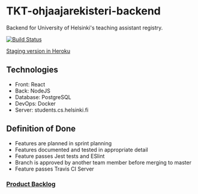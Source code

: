 # TKT-ohjaajarekisteri-backend

Backend for University of Helsinki's teaching assistant registry.

[![Build Status](https://travis-ci.org/TKT-ohjaajarekisteri/TKT-ohjaajarekisteri-back.svg?branch=master)](https://travis-ci.org/TKT-ohjaajarekisteri/TKT-ohjaajarekisteri-back)

[Staging version in Heroku](https://tkt-ohjaajarekisteri.herokuapp.com/)

## Technologies
* Front: React
* Back: NodeJS
* Database: PostgreSQL
* DevOps: Docker
* Server: students.cs.helsinki.fi

## Definition of Done 
* Features are planned in sprint planning
* Features documented and tested in appropriate detail
* Feature passes Jest tests and ESlint
* Branch is approved by another team member before merging to master
* Feature passes Travis CI Server

### [Product Backlog](https://docs.google.com/spreadsheets/d/1anddOjdDCkdAmyJH2gLAUYYbubbZhXSGxku90kQJT9k/edit#gid=1)

